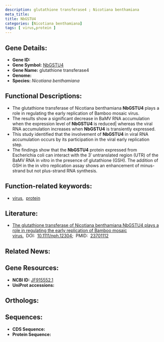 ```yaml
---
description: glutathione transferase4 ; Nicotiana benthamiana
meta_title:
title: NbGSTU4
categories: [Nicotiana benthamiana]
tags: [ virus,protein ]
---
```


## Gene Details:
- **Gene ID:** []()
- **Gene Symbol:** <u>NbGSTU4</u>
- **Gene Name:** glutathione transferase4
- **Genome:** []()
- **Species:** *Nicotiana benthamiana*

## Functional Descriptions:
   - The glutathione transferase of Nicotiana benthamiana **NbGSTU4** plays a role in regulating the early replication of Bamboo mosaic virus.
   - The results show a significant decrease in BaMV RNA accumulation when the expression level of **NbGSTU4** is reduced| whereas the viral RNA accumulation increases when **NbGSTU4** is transiently expressed.
   - This study identified that the involvement of **NbGSTU4** in viral RNA accumulation occurs by its participation in the viral early replication step.
   - The findings show that the **NbGSTU4** protein expressed from Escherichia coli can interact with the 3′ untranslated region (UTR) of the BaMV RNA in vitro in the presence of glutathione (GSH). The addition of GSH in the in vitro replication assay shows an enhancement of minus-strand but not plus-strand RNA synthesis.

## Function-related keywords:
   - [virus](/tags/virus/),&nbsp;&nbsp;[protein](/tags/protein/)

## Literature:
   - [The glutathione transferase of Nicotiana benthamiana NbGSTU4 plays a role in regulating the early replication of Bamboo mosaic virus.](https://doi.org/10.1111/nph.12304)&nbsp;&nbsp;DOI:&nbsp;&nbsp;[10.1111/nph.12304](https://doi.org/10.1111/nph.12304);&nbsp;&nbsp;PMID:&nbsp;&nbsp;[23701112](https://pubmed.ncbi.nlm.nih.gov/23701112/)

## Related News:

## Gene Resources:
- **NCBI ID:**  [JF915552.1](https://www.ncbi.nlm.nih.gov/gene/?term=JF915552.1)
- **UniProt accessions:**  [](https://www.uniprot.org/uniprotkb//entry)

## Orthologs:

## Sequences:
- **CDS Sequence:**
- **Protein Sequence:**
